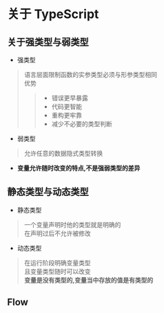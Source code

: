 # 关于 TypeScript 

## 关于强类型与弱类型

- 强类型 
> 语言层面限制函数的实参类型必须与形参类型相同<br/>
> 优势
>> - 错误更早暴露
>> - 代码更智能
>> - 重构更牢靠
>> - 减少不必要的类型判断

- 弱类型
> 允许任意的数据隐式类型转换

- **变量允许随时改变的特点,不是强弱类型的差异**

## 静态类型与动态类型

- 静态类型
> 一个变量声明时他的类型就是明确的<br/>
> 在声明过后不允许被修改

- 动态类型
> 在运行阶段明确变量类型<br/>
> 且变量类型随时可以改变<br/>
>  **变量是没有类型的,变量当中存放的值是有类型的**

## Flow

